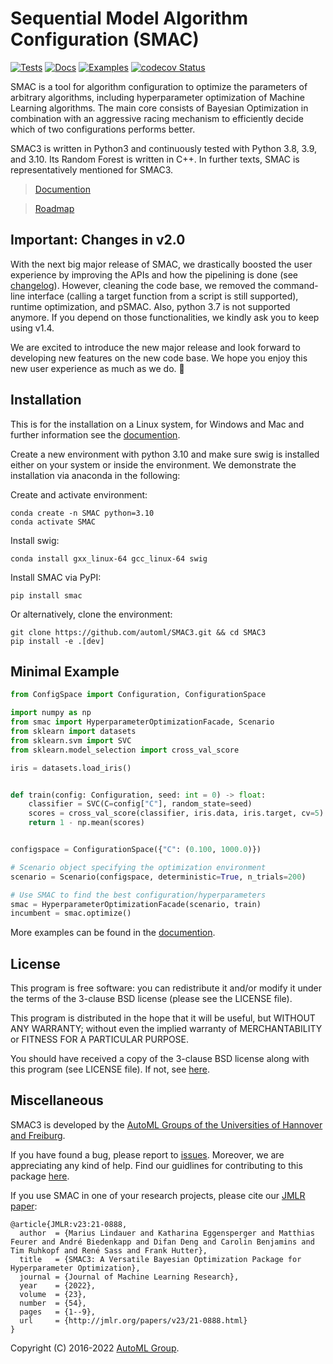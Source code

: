 # Sequential Model Algorithm Configuration (SMAC)


[![Tests](https://github.com/automl/SMAC3/actions/workflows/pytest.yml/badge.svg?branch=main)](https://github.com/automl/SMAC3/actions/workflows/pytest.yml)
[![Docs](https://github.com/automl/SMAC3/actions/workflows/docs.yml/badge.svg?branch=main)](https://github.com/automl/SMAC3/actions/workflows/docs.yml)
[![Examples](https://github.com/automl/SMAC3/actions/workflows/examples.yml/badge.svg?branch=main)](https://github.com/automl/SMAC3/actions/workflows/examples.yml)
[![codecov
Status](https://codecov.io/gh/automl/SMAC3/branch/master/graph/badge.svg)](https://codecov.io/gh/automl/SMAC3)

SMAC is a tool for algorithm configuration to optimize the parameters of arbitrary algorithms, including hyperparameter 
optimization of Machine Learning algorithms. The main core consists of Bayesian Optimization in combination with an 
aggressive racing mechanism to efficiently decide which of two configurations performs better.

SMAC3 is written in Python3 and continuously tested with Python 3.8, 3.9, and 3.10. Its Random
Forest is written in C++. In further texts, SMAC is representatively mentioned for SMAC3.

> [Documention](https://automl.github.io/SMAC3)

> [Roadmap](https://github.com/orgs/automl/projects/5/views/2)


## Important: Changes in v2.0

With the next big major release of SMAC, we drastically boosted the user experience by improving the APIs and how the 
pipelining is done (see [changelog](CHANGELOG.md)). However, cleaning the code base, we removed the command-line 
interface (calling a target function from a script is still supported), runtime optimization, and pSMAC. Also,
 python 3.7 is not supported anymore. If you depend on those functionalities, we kindly ask you to keep using v1.4.

We are excited to introduce the new major release and look forward to developing new features on the new code base. 
We hope you enjoy this new user experience as much as we do. 🚀


## Installation

This is for the installation on a Linux system, for Windows and Mac and further information see the [documention](https://automl.github.io/SMAC3/main/installation.html).

Create a new environment with python 3.10 and make sure swig is installed either on your system or
inside the environment. We demonstrate the installation via anaconda in the following:

Create and activate environment:
```
conda create -n SMAC python=3.10
conda activate SMAC
```

Install swig:
```
conda install gxx_linux-64 gcc_linux-64 swig
```

Install SMAC via PyPI:
```
pip install smac
```

Or alternatively, clone the environment:
```
git clone https://github.com/automl/SMAC3.git && cd SMAC3
pip install -e .[dev]
```


## Minimal Example

```py
from ConfigSpace import Configuration, ConfigurationSpace

import numpy as np
from smac import HyperparameterOptimizationFacade, Scenario
from sklearn import datasets
from sklearn.svm import SVC
from sklearn.model_selection import cross_val_score

iris = datasets.load_iris()


def train(config: Configuration, seed: int = 0) -> float:
    classifier = SVC(C=config["C"], random_state=seed)
    scores = cross_val_score(classifier, iris.data, iris.target, cv=5)
    return 1 - np.mean(scores)


configspace = ConfigurationSpace({"C": (0.100, 1000.0)})

# Scenario object specifying the optimization environment
scenario = Scenario(configspace, deterministic=True, n_trials=200)

# Use SMAC to find the best configuration/hyperparameters
smac = HyperparameterOptimizationFacade(scenario, train)
incumbent = smac.optimize()
```

More examples can be found in the [documention](https://automl.github.io/SMAC3/main/examples/).


## License

This program is free software: you can redistribute it and/or modify
it under the terms of the 3-clause BSD license (please see the LICENSE file).

This program is distributed in the hope that it will be useful,
but WITHOUT ANY WARRANTY; without even the implied warranty of
MERCHANTABILITY or FITNESS FOR A PARTICULAR PURPOSE.

You should have received a copy of the 3-clause BSD license
along with this program (see LICENSE file).
If not, see [here](https://opensource.org/licenses/BSD-3-Clause).


## Miscellaneous

SMAC3 is developed by the [AutoML Groups of the Universities of Hannover and
Freiburg](http://www.automl.org/).

If you have found a bug, please report to [issues](https://github.com/automl/SMAC3/issues). Moreover, we are 
appreciating any kind of help. Find our guidlines for contributing to this package 
[here](https://github.com/automl/SMAC3/blob/master/.github/CONTRIBUTING.md).

If you use SMAC in one of your research projects, please cite our 
[JMLR paper](https://jmlr.org/papers/v23/21-0888.html):
```
@article{JMLR:v23:21-0888,
  author  = {Marius Lindauer and Katharina Eggensperger and Matthias Feurer and André Biedenkapp and Difan Deng and Carolin Benjamins and Tim Ruhkopf and René Sass and Frank Hutter},
  title   = {SMAC3: A Versatile Bayesian Optimization Package for Hyperparameter Optimization},
  journal = {Journal of Machine Learning Research},
  year    = {2022},
  volume  = {23},
  number  = {54},
  pages   = {1--9},
  url     = {http://jmlr.org/papers/v23/21-0888.html}
}
```

Copyright (C) 2016-2022  [AutoML Group](http://www.automl.org).
